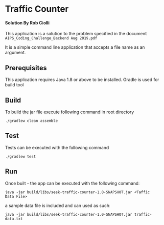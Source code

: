 # Traffic Counter
#### Solution By Rob Ciolli

This application is a solution to the problem specified in the document `AIPS_Coding_Challenge_Backend Aug 2019.pdf`

It is a simple command line application that accepts a file name as an argument.

## Prerequisites
This application requires Java 1.8 or above to be installed.
Gradle is used for build tool
 
## Build

To build the jar file execute following command in root directory

```./gradlew clean assemble```

## Test

Tests can be executed with the following command

```./gradlew test```
## Run

Once built - the app can be executed with the following command:

```java -jar build/libs/seek-traffic-counter-1.0-SNAPSHOT.jar <Taffic Data File>```

a sample data file is included and can used as such:

```java -jar build/libs/seek-traffic-counter-1.0-SNAPSHOT.jar traffic-data.txt```